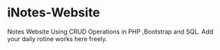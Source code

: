 # iNotes-Website
Notes Website Using CRUD Operations in PHP ,Bootstrap and SQL.
Add your daily rotine works here freely.
